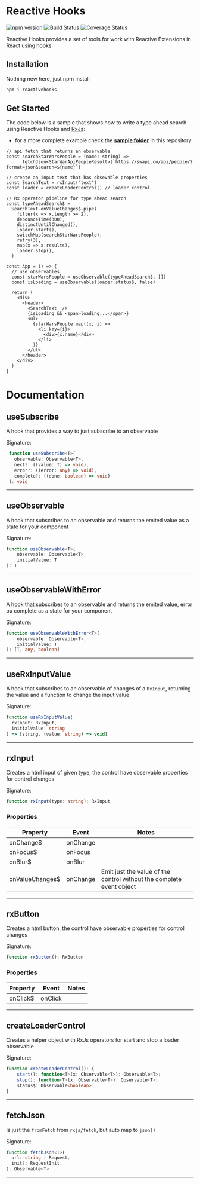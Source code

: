 # Reactive Hooks
[![npm version](https://badge.fury.io/js/reactivehooks.svg)](https://badge.fury.io/js/reactivehooks)
[![Build Status](https://travis-ci.org/lucasteles/reactivehooks.svg?branch=master)](https://travis-ci.org/lucasteles/reactivehooks)
[![Coverage Status](https://img.shields.io/coveralls/github/lucasteles/reactivehooks/master.svg)](https://coveralls.io/github/lucasteles/reactivehooks?branch=master)

Reactive Hooks provides a set of tools for work with Reactive Extensions in React using hooks

## Installation

Nothing new here, just npm install
```sh
npm i reactivehooks
```

## Get Started

The code below is a sample that shows how to write a type ahead search using Reactive Hooks and [RxJs](https://github.com/ReactiveX/rxjs):

* for a more complete example check the [**sample folder**](https://github.com/lucasteles/reactivehooks/tree/master/Sample) in this repository

```tsx
// api fetch that returns an observable
const searchStarWarsPeople = (name: string) =>
      fetchJson<StarWarApiPeopleResult>(`https://swapi.co/api/people/?format=json&search=${name}`)

// create an input text that has obsevable properties
const SearchText = rxInput("text")
const loader = createLoaderControl() // loader control

// Rx operator pipeline for type ahead search
const typeAheadSearch$ =
  SearchText.onValueChanges$.pipe(
    filter(x => x.length >= 2),
    debounceTime(300),
    distinctUntilChanged(),
    loader.start(),
    switchMap(searchStarWarsPeople),
    retry(3),
    map(x => x.results),
    loader.stop(),
  )

const App = () => {
  // use observables
  const starWarsPeople = useObservable(typeAheadSearch$, [])
  const isLoading = useObservable(loader.status$, false)
  
  return (
    <div>
      <header>
        <SearchText  />
        {isLoading && <span>loading...</span>}
        <ul>
          {starWarsPeople.map((x, i) =>
            <li key={i}>
              <div>{x.name}</div>
            </li>
          )}
        </ul>
      </header>
    </div>
  )
}
```

# Documentation


## useSubscribe

A hook that provides a way to just subscribe to an observable

Signature:
```ts
 function useSubscribe<T>(
   observable: Observable<T>, 
   next?: ((value: T) => void), 
   error?: ((error: any) => void), 
   complete?: ((done: boolean) => void)
 ): void
```


---
## useObservable

A hook that subscribes to an observable and returns the emited value as a state for your component

Signature:
```ts
function useObservable<T>(
    observable: Observable<T>, 
    initialValue: T
): T
```
---
## useObservableWithError

A hook that subscribes to an observable and returns the emited value, error ou complete  as a state for your component

Signature:
```ts
function useObservableWithError<T>(
    observable: Observable<T>, 
    initialValue: T
): [T, any, boolean]
```
---
## useRxInputValue

A hook that subscribes to an observable of changes of a `RxInput`, returning the value and a function to change the input value

Signature:
```ts
function useRxInputValue(
  rxInput: RxInput, 
  initialValue: string
) => [string, (value: string) => void]
```
---

## rxInput

Creates a html input of given type, the control have observable properties for control changes

Signature:
```ts
function rxInput(type: string): RxInput
```

### Properties

| Property        | Event    | Notes                                                                |
|-----------------|----------|----------------------------------------------------------------------|
| onChange$       | onChange |                                                                      |
| onFocus$        | onFocus  |                                                                      |
| onBlur$         | onBlur   |                                                                      |
| onValueChanges$ | onChange | Emit just the value of the control without the complete event object |
---

## rxButton

Creates a html button, the control have observable properties for control changes

Signature:
```ts
function rxButton(): RxButton
```

### Properties

| Property        | Event    | Notes                                                                |
|-----------------|----------|----------------------------------------------------------------------|
| onClick$       | onClick |                                                                      |

---
## createLoaderControl

Creates a helper object with RxJs operators for start and stop a loader observable

Signature:
```ts
function createLoaderControl(): {
    start(): function<T>(x: Observable<T>): Observable<T>;
    stop(): function<T>(x: Observable<T>): Observable<T>;
    status$: Observable<boolean>
}
```

---
## fetchJson

Is just the `fromFetch`  from `rxjs/fetch`, but auto map to `json()`

Signature:
```ts
function fetchJson<T>(
  url: string | Request, 
  init?: RequestInit
): Observable<T>
```
---